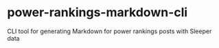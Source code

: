# power-rankings-markdown-cli
CLI tool for generating Markdown for power rankings posts with Sleeper data
